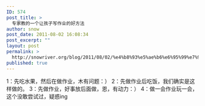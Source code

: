 ```yaml
---
ID: 574
post_title: >
  专家教的一个让孩子写作业的好方法
author: snow
post_date: 2011-08-02 16:08:34
post_excerpt: ""
layout: post
permalink: >
  http://snowriver.org/blog/2011/08/02/%e4%b8%93%e5%ae%b6%e6%95%99%e7%9a%84%e4%b8%80%e4%b8%aa%e8%ae%a9%e5%ad%a9%e5%ad%90%e5%86%99%e4%bd%9c%e4%b8%9a%e7%9a%84%e5%a5%bd%e6%96%b9%e6%b3%95/
published: true
---
```

1：先吃水果，然后在做作业，木有问题：）
2：先做作业后吃饭，我们确实是这样做的。
3：先做作业，好事放后面做，恩，有动力：）
4：做一会作业玩一会，这个没敢尝试过，疑惑ing